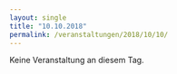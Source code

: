 ```yaml
---
layout: single
title: "10.10.2018"
permalink: /veranstaltungen/2018/10/10/
---
```


Keine Veranstaltung an diesem Tag.
